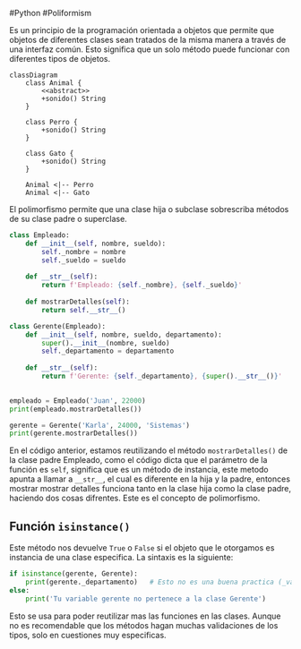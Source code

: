 #Python #Poliformism 

Es un principio de la programación orientada a objetos que permite que objetos de diferentes clases sean tratados de la misma manera a través de una interfaz común. Esto significa que un solo método puede funcionar con diferentes tipos de objetos.

```mermaid
classDiagram
    class Animal {
        <<abstract>>
        +sonido() String
    }

    class Perro {
        +sonido() String
    }

    class Gato {
        +sonido() String
    }

    Animal <|-- Perro
    Animal <|-- Gato

```

El polimorfismo permite que una clase hija o subclase sobrescriba métodos de su clase padre o superclase.

```python
class Empleado:
	def __init__(self, nombre, sueldo):
		self._nombre = nombre
		self._sueldo = sueldo
		
	def __str__(self):
		return f'Empleado: {self._nombre}, {self._sueldo}'
	
	def mostrarDetalles(self):
		return self.__str__()

class Gerente(Empleado):
	def __init__(self, nombre, sueldo, departamento):
		super().__init__(nombre, sueldo)
		self._departamento = departamento
		
	def __str__(self):
		return f'Gerente: {self._departamento}, {super().__str__()}'
		

empleado = Empleado('Juan', 22000)
print(empleado.mostrarDetalles())

gerente = Gerente('Karla', 24000, 'Sistemas')
print(gerente.mostrarDetalles())
```

En el código anterior, estamos reutilizando el método `mostrarDetalles()` de la clase padre Empleado, como el código dicta que el parámetro de la función es `self`, significa que es un método de instancia, este metodo apunta a llamar a `__str__`, el cual es diferente en la hija y la padre, entonces mostrar mostrar detalles funciona tanto en la clase hija como la clase padre, haciendo dos cosas difrentes. Este es el concepto de polimorfismo.

## Función `isinstance()`

Este método nos devuelve `True` o `False` si el objeto que le otorgamos es instancia de una clase especifica. La sintaxis es la siguiente:

```python
if isinstance(gerente, Gerente):
	print(gerente._departamento)   # Esto no es una buena practica (_var)
else:
	print('Tu variable gerente no pertenece a la clase Gerente')
```

Esto se usa para poder reutilizar mas las funciones en las clases. Aunque no es recomendable que los métodos hagan muchas validaciones de los tipos, solo en cuestiones muy especificas.

